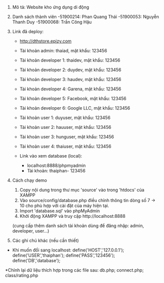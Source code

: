 1. Mô tả: Website kho ứng dụng di động

2. Danh sách thành viên
	-51900214: Phan Quang Thái
	-51900053: Nguyễn Thanh Duy
	-51900068: Trần Công Hậu

3. Link đã deploy:
	- http://dthstore.epizy.com
	- Tài khoản admin: thaiad, mật khẩu: 123456
	- Tài khoản developer 1: thaidev, mật khẩu: 123456 
	- Tài khoản developer 2: duydev, mật khẩu: 123456 
	- Tài khoản developer 3: haudev, mật khẩu: 123456 
	- Tài khoản developer 4: Garena, mật khẩu: 123456 
	- Tài khoản developer 5: Facebook, mật khẩu: 123456
	- Tài khoản developer 6: Google LLC, mật khẩu: 123456
	- Tài khoản user 1: duyuser, mật khẩu: 123456 
	- Tài khoản user 2: hauuser, mật khẩu: 123456 
	- Tài khoản user 3: hunguser, mật khẩu: 123456
	- Tài khoản user 4: thaiuser, mật khẩu: 123456

	- Link vào xem database (local): 
		- localhost:8888/phpmyadmin
		- Tài khoản: thaiphan- 123456

4. Cách chạy demo
	1. Copy nội dung trong thư mục 'source' vào trong 'htdocs' của XAMPP
	2. Vào source/config/database.php điều chỉnh thông tin dòng số 7 -> 10 cho phù hợp với cài đặt của máy hiện tại.
	3. Import 'database.sql' vào phpMyAdmin
	4. Khởi động XAMPP và truy cập http://localhost:8888

	(cung cấp thêm danh sách tài khoản dùng để đăng nhập: admin, developer, user...)

5. Các ghi chú khác (nếu cần thiết)
- Khi muốn đổi sang localhost:
	    	define('HOST','127.0.0.1');
    		define('USER','thaiphan');
    		define('PASS','123456');
    		define('DB','database');

*Chỉnh lại dữ liệu thích hợp trong các file sau: db.php; connect.php; class/rating.php

	
